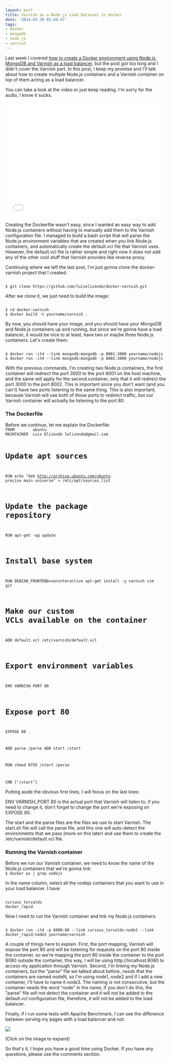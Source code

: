 ```yaml
---
layout: post
title: Varnish as a Node.js Load Balancer in Docker
date: '2014-03-30 01:44:47'
tags:
- docker
- mongodb
- node-js
- varnish
---
```


Last week I covered <a href="http://luiselizondo.net/blogs/luis-elizondo/how-create-docker-nodejs-mongodb-varnish-environment">how to create a Docker environment using Node.js, MongoDB and Varnish as a load balancer</a>, but the post got too long and I didn't cover the Varnish part. In this post, I keep my promise and I'll talk about how to create multiple Node.js containers and a Varnish container on top of them acting as a load balancer.

You can take a look at the video or just keep reading. I'm sorry for the audio, I know it sucks.
<iframe width="480" height="360" src="//www.youtube.com/embed/4E47IJAgsZE" frameborder="0" allowfullscreen></iframe>

<p></p>

Creating the Dockerfile wasn't easy, since I wanted an easy way to add Node.js containers without having to manually add them to the Varnish configuration file. I managed to build a bash script that will parse the Node.js environment variables that are created when you link Node.js containers, and automatically create the default.vcl file that Varnish uses. However, the default.vcl file is rather simple and right now it does not add any of the other cool stuff that Varnish provides like reverse proxy.

Continuing where we left the last post, I'm just gonna clone the docker-varnish project that I created.

<code>
$ git clone https://github.com/luiselizondo/docker-varnish.git
</code>

After we clone it, we just need to build the image:

<code>
$ cd docker-varnish
$ docker build -t yourname/varnish .
</code>

By now, you should have your image, and you should have your MongoDB and Node.js containers up and running, but since we're gonna have a load balancer, it would be nice to at least, have two or maybe three Node.js containers. Let's create them:

<code>
$ docker run -itd --link mongodb:mongodb -p 8001:3000 yourname/nodejs
$ docker run -itd --link mongodb:mongodb -p 8002:3000 yourname/nodejs
</code>

With the previous commands, I'm creating two Node.js containers, the first container will redirect the port 3000 to the port 8001 on the host machine, and the same will apply for the second container, only that it will redirect the port 3000 to the port 8002. This is important since you don't want (and you can't) have two ports listening to the same thing. This is also important, because Varnish will use both of those ports to redirect traffic, but our Varnish container will actually be listening to the port 80.

<h3>The Dockerfile</h3>
Before we continue, let me explain the Dockerfile:

<code>
FROM        ubuntu
MAINTAINER  Luis Elizondo lelizondo@gmail.com
 
# Update apt sources
RUN echo "deb http://archive.ubuntu.com/ubuntu precise main universe" > /etc/apt/sources.list

# Update the package repository
RUN apt-get -qq update

# Install base system
RUN DEBIAN_FRONTEND=noninteractive apt-get install -y varnish vim git

# Make our custom VCLs available on the container
ADD default.vcl /etc/varnish/default.vcl

# Export environment variables
ENV VARNISH_PORT 80

# Expose port 80
EXPOSE 80

ADD parse /parse
ADD start /start

RUN chmod 0755 /start /parse

CMD ["/start"]
</code>

Putting aside the obvious first lines, I will focus on the last lines:

ENV VARNISH_PORT 80 is the actual port that Varnish will listen to, if you need to change it, don't forget to change the port we're exposing on EXPOSE 80.

The start and the parse files are the files we use to start Varnish. The start.sh file will call the parse file, and this one will auto-detect the environments that we pass (more on this later) and use them to create the /etc/varnish/default.vcl file.

<h3>Running the Varnish container</h3>
Before we run our Varnish container, we need to know the name of the Node.js containers that we're gonna link:

<code>
$ docker ps | grep nodejs
</code>

In the name column, select all the nodejs containers that you want to use in your load balancer. I have:

<code>
curious_torvalds
docker_rapid
</code>

Now I need to run the Varnish container and link my Node.js containers:

<code>
$ docker run -itd -p 8080:80 --link curious_torvalds:node1 --link docker_rapid:node2 yourname/varnish
</code>

A couple of things here to explain. First, the port mapping, Varnish will expose the port 80 and will be listening for requests on the port 80 inside the container, so we're mapping the port 80 inside the container to the port 8080 outside the container, this way, I will be using http://localhost:8080 to access my application through Varnish. Second, I'm linking my Node.js containers, but the "parse" file we talked about before, *needs* that the containers are named nodeN, so I'm using node1, node2 and if I add a new container, I'll have to name it node3. The naming is not consecutive, but the container needs the word "node" in the name, if you don't do this, the "parse" file will not detect the container and it will not be added to the default.vcl configuration file, therefore, it will not be added to the load balancer.

Finally, if I run some tests with Apache Benchmark, I can see the difference between serving my pages with a load balancer and not:

<a href="http://luiselizondo.net/sites/default/files/documents/Varnish-vs-Node.png"><img src="http://luiselizondo.net/sites/default/files/styles/square_thumbnail/public/documents/Varnish-vs-Node.png?itok=sknIxDRH"/></a>

(Click on the image to expand)

So that's it, I hope you have a good time using Docker. If you have any questions, please use the comments section.